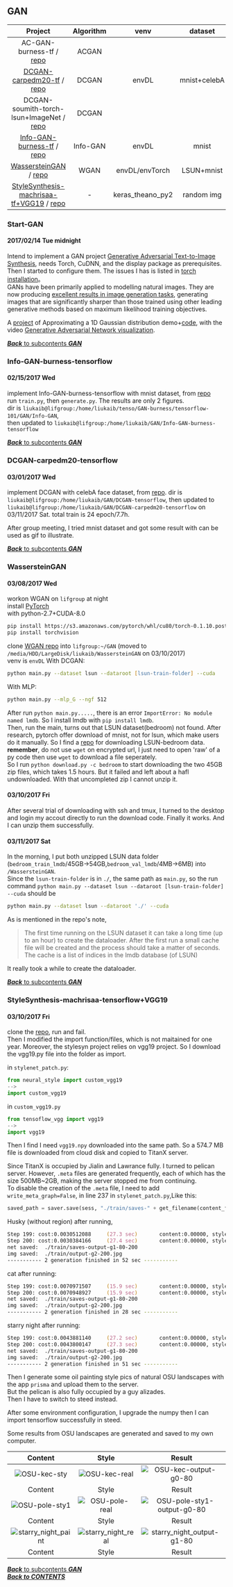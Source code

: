## GAN

|Project|Algorithm|venv|dataset|result|
|:--:|:--:|:--:|:--:|:--:|
|AC-GAN-burness-tf / [repo](https://github.com/burness/tensorflow-101/tree/master/GAN/AC-GAN)|ACGAN|||:sleepy:|
|[DCGAN-carpedm20-tf](#dcgan-carpedm20-tensorflow) / [repo](https://github.com/carpedm20/DCGAN-tensorflow)|DCGAN|envDL|mnist+celebA|:ok_hand:|
|DCGAN-soumith-torch-lsun+ImageNet / [repo](https://github.com/soumith/dcgan.torch)|DCGAN|||:sleepy:|
|[Info-GAN-burness-tf](#info-gan-burness-tensorflow) / [repo](https://github.com/burness/tensorflow-101/tree/master/GAN/Info-GAN0)|Info-GAN|envDL|mnist|:ok_hand:|
|[WassersteinGAN](#wassersteingan) / [repo](https://github.com/martinarjovsky/WassersteinGAN)|WGAN|envDL/envTorch|LSUN+mnist|:sleepy:|
|[StyleSynthesis-machrisaa-tf+VGG19](#stylesynthesis-machrisaa-tensorflowvgg19) / [repo](https://github.com/machrisaa/stylenet)|-|keras_theano_py2|random img|:ok_hand:|

### Start-GAN
#### 2017/02/14 Tue midnight  
Intend to implement a GAN project [Generative Adversarial Text-to-Image Synthesis](https://github.com/reedscot/icml2016), needs Torch, CuDNN, and the display package as prerequisites. Then I started to configure them. The issues I has is listed in [torch installation](#torch-installation)。  
GANs have been primarily applied to modelling natural images. They are now producing [excellent results in image generation tasks](https://arxiv.org/abs/1511.06434), generating images that are significantly sharper than those trained using other leading generative methods based on maximum likelihood training objectives.

A [project](http://blog.aylien.com/introduction-generative-adversarial-networks-code-tensorflow/) of Approximating a 1D Gaussian distribution demo+[code](https://github.com/AYLIEN/gan-intro), with the video
[Generative Adversarial Network visualization](https://youtu.be/mObnwR-u8pc).

[***Back*** to subcontents ***GAN***](#gan)  

### Info-GAN-burness-tensorflow
#### 02/15/2017 Wed
implement Info-GAN-burness-tensorflow with mnist dataset, from [repo](https://github.com/burness/tensorflow-101/tree/master/GAN/Info-GAN)  
run `train.py`, then `generate.py`. The results are only 2 figures.  
dir is `liukaib@lifgroup:/home/liukaib/tenso/GAN-burness/tensorflow-101/GAN/Info-GAN`,   
then updated to `liukaib@lifgroup:/home/liukaib/GAN/Info-GAN-burness-tensorflow`

[***Back*** to subcontents ***GAN***](#gan)  

### DCGAN-carpedm20-tensorflow
#### 03/01/2017 Wed
implement DCGAN with celebA face dataset, from [repo](https://github.com/carpedm20/DCGAN-tensorflow).
dir is `liukaib@lifgroup:/home/liukaib/GAN/DCGAN-tensorflow`, then updated to `liukaib@lifgroup:/home/liukaib/GAN/DCGAN-carpedm20-tensorflow` on 03/11/2017 Sat.
total train is 24 epoch/7.7h. 

After group meeting, I tried mnist dataset and got some result with can be used as gif to illustrate.

[***Back*** to subcontents ***GAN***](#gan)  

### WassersteinGAN
#### 03/08/2017 Wed
workon WGAN on `lifgroup` at night  
install [PyTorch](http://pytorch.org/)  
with python-2.7+CUDA-8.0
```zsh
pip install https://s3.amazonaws.com/pytorch/whl/cu80/torch-0.1.10.post2-cp27-none-linux_x86_64.whl 
pip install torchvision
```
clone [WGAN repo](https://github.com/martinarjovsky/WassersteinGAN) into `lifgroup:~/GAN` (moved to `/media/HDD/LargeDisk/liukaib/WassersteinGAN` on 03/10/2017)  
venv is `envDL` 
With DCGAN:
```zsh
python main.py --dataset lsun --dataroot [lsun-train-folder] --cuda
```
With MLP:
```zsh
python main.py --mlp_G --ngf 512
```
After run `python main.py.....`, there is an error `ImportError: No module named lmdb`. So I install lmdb with `pip install lmdb`.  
Then, run the main, turns out that LSUN dataset(bedroom) not found. After research, pytorch offer download of mnist, not for lsun, which make users do it manually. So I find a [repo](https://github.com/fyu/lsun) for downloading LSUN-bedroom data. **remember**, do not use `wget` on encrypted url, I just need to open 'raw' of a py code then use `wget` to download a file seperately.  
So I run `python download.py -c bedroom` to start downloading the two 45GB zip files, which takes 1.5 hours. But it failed and left about a hafl undownloaded. With that uncompleted zip I cannot unzip it.


#### 03/10/2017 Fri

After several trial of downloading with ssh and tmux, I turned to the desktop and login my accout directly to run the download code. Finally it works. And I can unzip them successfully.

#### 03/11/2017 Sat
In the morning, I put both unzipped LSUN data folder (`bedroom_train_lmdb`/45GB->54GB,`bedroom_val_lmdb`/4MB->6MB) into `/WassersteinGAN`.   
Since the `lsun-train-folder` is in `./`, the same path as `main.py`, so the run command `python main.py --dataset lsun --dataroot [lsun-train-folder] --cuda` should be
```bash
python main.py --dataset lsun --dataroot './' --cuda
```
As is mentioned in the repo's note, 
> The first time running on the LSUN dataset it can take a long time (up to an hour) to create the dataloader. After the first run a small cache file will be created and the process should take a matter of seconds. The cache is a list of indices in the lmdb database (of LSUN)

It really took a while to create the dataloader.  

[***Back*** to subcontents ***GAN***](#gan)  

### StyleSynthesis-machrisaa-tensorflow+VGG19

#### 03/10/2017 Fri

clone the [repo](https://github.com/machrisaa/stylenet), run and fail.   
Then I modified the import function/files, which is not maitained for one year. Moreover, the stylesyn project relies on vgg19 project. So I download the vgg19.py file into the folder as import.

in `stylenet_patch.py`:
```python
from neural_style import custom_vgg19
-->
import custom_vgg19
```
in `custom_vgg19.py`
```python
from tensoflow_vgg import vgg19
-->
import vgg19
```
Then I find I need `vgg19.npy` downloaded into the same path. So a 574.7 MB file is downloaded from cloud disk and copied to TitanX server.

Since TitanX is occupied by Jialin and Lawrance fully. I turned to pelican server. However, `.meta` files are generated frequently, each of which has the size 500MB~2GB, making the server stopped me from continuing.    
To disable the creation of the `.meta` file, I need to add `write_meta_graph=False`, in line 237 in `stylenet_patch.py`,Like this:  
```python
saved_path = saver.save(sess, "./train/saves-" + get_filename(content_file), global_step=global_step, write_meta_graph=False)
```
Husky (without region) after running,
```zsh
Step 199: cost:0.0030512088     (27.3 sec)       content:0.00000, style_3:0.00089, style_4:0.00216, gram:0.00000, diff_cost_out:0.00000
Step 200: cost:0.0030384166     (27.4 sec)       content:0.00000, style_3:0.00089, style_4:0.00215, gram:0.00000, diff_cost_out:0.00000
net saved:  ./train/saves-output-g1-80-200
img saved:  ./train/output-g2-200.jpg
----------- 2 generation finished in 52 sec -----------
```

cat after running:
```zsh
Step 199: cost:0.0070971507     (15.9 sec)       content:0.00000, style_3:0.00220, style_4:0.00490, gram:0.00000, diff_cost_out:0.00000
Step 200: cost:0.0070948927     (15.9 sec)       content:0.00000, style_3:0.00219, style_4:0.00490, gram:0.00000, diff_cost_out:0.00000
net saved:  ./train/saves-output-g1-80-200
img saved:  ./train/output-g2-200.jpg
----------- 2 generation finished in 28 sec -----------
```
starry night after running:
```zsh
Step 199: cost:0.0043881140     (27.2 sec)       content:0.00000, style_3:0.00126, style_4:0.00312, gram:0.00000, diff_cost_out:0.00000
Step 200: cost:0.0043800147     (27.3 sec)       content:0.00000, style_3:0.00126, style_4:0.00312, gram:0.00000, diff_cost_out:0.00000
net saved:  ./train/saves-output-g1-80-200
img saved:  ./train/output-g2-200.jpg
----------- 2 generation finished in 51 sec -----------
```
Then I generate some oil painting style pics of natural OSU landscapes with the app `prisma` and upload them to the server.  
But the pelican is also fully occupied by a guy alizades.  
Then I have to switch to steed instead.

After some environment configuration, I upgrade the numpy then I can import tensorflow successfully in steed.

Some results from OSU landscapes are generated and saved to my own computer.

|Content|Style|Result|
|:--:|:--:|:--:|
|![](/images/OSU-kec-sty.jpg 'OSU-kec-sty')|![](/images/OSU-kec-real.jpg 'OSU-kec-real')|![](/images/OSU-kec-output-g0-80.jpg 'OSU-kec-output-g0-80')|
|Content|Style|Result|
|![](/images/OSU-pole--sty1.jpg 'OSU-pole-sty1')|![](/images/OSU-pole-real.jpg 'OSU-pole-real')|![](/images/OSU-pole-sty1-output-g0-80.jpg 'OSU-pole-sty1-output-g0-80')|
|Content|Style|Result|
|![](/images/starry_night_paint.jpg 'starry_night_paint')|![](/images/starry_night_real.jpg 'starry_night_real')|![](/images/starry_night_output-g1-80.jpg 'starry_night_output-g1-80')|
|Content|Style|Result|


[***Back*** to subcontents ***GAN***](#gan)  
[***Back to CONTENTS***](#contents)  
